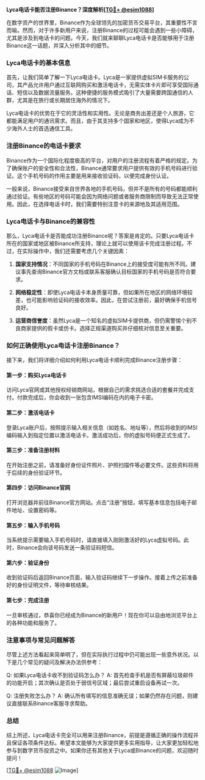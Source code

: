 **Lyca电话卡能否注册Binance？深度解析[[TG💪+ @esim1088](https://t.me/s/esim1088)]**

在数字资产的世界里，Binance作为全球领先的加密货币交易平台，其重要性不言而喻。然而，对于许多新用户来说，注册Binance的过程可能会遇到一些小障碍，尤其是涉及到电话卡的问题。今天，我们就来聊聊Lyca电话卡是否能够用于注册Binance这一话题，并深入分析其中的细节。

### Lyca电话卡的基本信息

首先，让我们简单了解一下Lyca电话卡。Lyca是一家提供虚拟SIM卡服务的公司，其产品允许用户通过互联网购买和激活电话卡，无需实体卡片即可享受国际通话、短信以及数据流量服务。这种便捷的服务模式吸引了大量需要跨国通信的人群，尤其是在旅行或长期居住海外的情况下。

Lyca电话卡的优势在于它的灵活性和实用性。无论是商务出差还是个人旅游，它都能满足用户的通讯需求。而且，由于其支持多个国家和地区，使得Lyca成为不少海外人士的首选通信工具。

### 注册Binance的电话卡要求

Binance作为一个国际化程度极高的平台，对用户的注册流程有着严格的规定。为了确保账户的安全性和合法性，Binance通常要求用户提供有效的手机号码进行验证。这个手机号码的作用主要是用来接收验证码，以便完成身份认证。

一般来说，Binance接受来自世界各地的手机号码，但并不是所有的号码都能顺利通过验证。有些地区的号码可能会因为网络问题或者服务商限制而导致无法正常使用。因此，在选择电话卡时，我们需要特别注意卡的来源地及其适用范围。

### Lyca电话卡与Binance的兼容性

那么，Lyca电话卡是否能成功注册Binance呢？答案是肯定的。只要Lyca电话卡所在的国家或地区被Binance所支持，理论上就可以使用该卡完成注册过程。不过，在实际操作中，我们还需要考虑几个关键因素：

1. **国家支持情况**：不同国家的手机号码在Binance上的接受度可能有所不同。建议事先查询Binance官方文档或联系客服确认目标国家的手机号码是否符合要求。
   
2. **网络稳定性**：即使Lyca电话卡本身质量可靠，但如果所在地区的网络环境较差，也可能影响验证码的接收效率。因此，在尝试注册前，最好确保手机信号良好。

3. **运营商信誉度**：虽然Lyca是一个知名的虚拟SIM卡提供商，但仍需警惕个别不良商家提供的假卡或仿卡。选择正规渠道购买并仔细核对信息至关重要。

### 如何正确使用Lyca电话卡注册Binance？

接下来，我们将详细介绍如何利用Lyca电话卡顺利完成Binance注册步骤：

#### 第一步：购买Lyca电话卡
访问Lyca官网或其他授权经销商网站，根据自己的需求挑选合适的套餐并完成支付。付款完成后，你会收到一张包含IMSI编码在内的电子卡密。

#### 第二步：激活电话卡
登录Lyca账户后，按照提示输入相关信息（如姓名、地址等），然后将收到的IMSI编码输入到指定位置以激活电话卡。激活成功后，你的虚拟号码便正式生成了。

#### 第三步：准备注册材料
在开始注册之前，请准备好身份证件照片、护照扫描件等必要文件。这些资料将用于后续的身份验证环节。

#### 第四步：访问Binance官网
打开浏览器并前往Binance官方网站。点击“注册”按钮，填写基本信息包括电子邮件地址、设置密码等。

#### 第五步：输入手机号码
当系统提示需要输入手机号码时，请直接填入刚刚激活好的Lyca虚拟号码。此时，Binance会向该号码发送一条验证码短信。

#### 第六步：验证身份
收到验证码后返回Binance页面，输入验证码继续下一步操作。接着上传之前准备好的身份证明文件，等待审核结果。

#### 第七步：完成注册
一旦审核通过，恭喜你已经成为Binance的新用户！现在你可以自由地浏览平台上的各种功能和服务了。

### 注意事项与常见问题解答

尽管上述方法看起来简单明了，但在实际执行过程中仍可能出现一些意外状况。以下是几个常见的疑问及解决办法供参考：

Q: 如果Lyca电话卡收不到验证码怎么办？
A: 首先检查手机是否有屏蔽垃圾邮件的功能开启；其次确认是否处于弱信号区域；最后尝试重启设备再试一次。

Q: 注册失败怎么办？
A: 确认所有填写的信息准确无误；如果仍然存在问题，则建议直接联系Binance客服寻求帮助。

### 总结

综上所述，Lyca电话卡完全可以用来注册Binance，前提是遵循正确的操作流程并且保证各项条件达标。希望本文能够为大家提供更多实用指导，让大家更加轻松地参与到数字货币投资之中。如果你还有其他关于Lyca或Binance的问题，欢迎随时提问！

[[TG💪+ @esim1088](https://t.me/s/esim1088) ![Image](https://i.postimg.cc/4NQfJmqS/Snipaste-2025-05-13-00-14-12.png)]